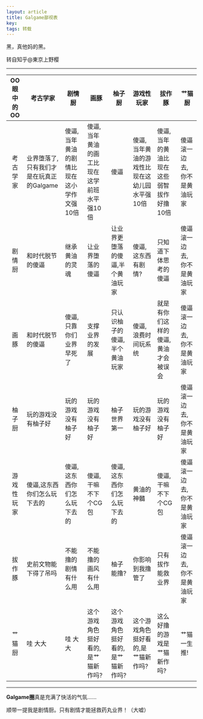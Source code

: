 ```yaml
---
layout: article
title: Galgame鄙视表
key: 
tags: 转载
---
```


黑，真他妈的黑。

转自知乎@東京上野樱

<!--more-->

---

OO眼中的OO | 考古学家 | 剧情厨 | 画豚 | 柚子厨 | 游戏性玩家 | 拔作豚 | 艹猫厨
:-----------:|---------|-------|------|-------|-----------|--------|-------
考古学家 | 业界堕落了,只有我们才是在玩真正的Galgame|傻逼,当年黄油的剧情比现在这小学作文强10倍|傻逼,当年黄油的画工比现在这学前班水平强10倍|傻逼|傻逼,当年黄油的游戏性比现在这幼儿园水平强10倍|傻逼,当年的黄油比现在这些弱智拔作好撸10倍|傻逼滚一边去,你不是黄油玩家
剧情厨 |和时代脱节的傻逼|继承黄油的灵魂|让业界堕落的傻逼|让业界更堕落的傻逼,半个黄油玩家 |傻逼,这东西有剧情?|只知道下体思考的傻逼|傻逼滚一边去,你不是黄油玩家
画豚 |和时代脱节的傻逼|傻逼,只靠你们业界早死了|支撑业界的发展|只认识柚子的傻逼,半个黄油玩家|傻逼,浪费时间玩系统|就是有你们这样的傻逼,黄油才会被误会|傻逼滚一边去,你不是黄油玩家
柚子厨 |玩的游戏没有柚子好|玩的游戏没有柚子好|玩的游戏没有柚子好|柚子世界第一|玩的游戏没有柚子好|玩的游戏没有柚子好|傻逼滚一边去,你不是黄油玩家
游戏性玩家 |傻逼,这东西你们怎么玩下去的|傻逼,这东西你们怎么玩下去的|傻逼,干嘛不下个CG包|傻逼,这东西你们怎么玩下去的|黄油的神髓|傻逼,干嘛不下个CG包|傻逼滚一边去,你不是黄油玩家
拔作豚 |史前文物能下得了吊吗|不能撸的剧情有什么用|不能撸的画风有什么用|柚子能撸?|你影响到我撸管了|只有拔作能救业界|傻逼滚一边去,你不是黄油玩家
艹猫厨 |哇 大大|哇 大大|这个游戏角色挺好看的,是艹猫新作吗?|这个游戏角色挺好看的,是艹猫新作吗?|这个游戏角色挺好看的,是艹猫新作吗?|这么好撸的游戏是艹猫新作吗?|艹猫一生推!

---

**Galgame圈**真是充满了快活的气氛……

顺带一提我是剧情厨。只有剧情才能拯救药丸业界！（大嘘）